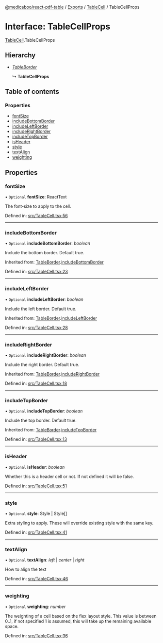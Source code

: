 [@medicaboo/react-pdf-table](../README.md) / [Exports](../modules.md) / [TableCell](../modules/tablecell.md) / TableCellProps

# Interface: TableCellProps

[TableCell](../modules/tablecell.md).TableCellProps

## Hierarchy

* [*TableBorder*](tablecell.tableborder.md)

  ↳ **TableCellProps**

## Table of contents

### Properties

- [fontSize](tablecell.tablecellprops.md#fontsize)
- [includeBottomBorder](tablecell.tablecellprops.md#includebottomborder)
- [includeLeftBorder](tablecell.tablecellprops.md#includeleftborder)
- [includeRightBorder](tablecell.tablecellprops.md#includerightborder)
- [includeTopBorder](tablecell.tablecellprops.md#includetopborder)
- [isHeader](tablecell.tablecellprops.md#isheader)
- [style](tablecell.tablecellprops.md#style)
- [textAlign](tablecell.tablecellprops.md#textalign)
- [weighting](tablecell.tablecellprops.md#weighting)

## Properties

### fontSize

• `Optional` **fontSize**: ReactText

The font-size to apply to the cell.

Defined in: [src/TableCell.tsx:56](https://github.com/Medicaboo/react-pdf-table/blob/146ee4e/src/TableCell.tsx#L56)

___

### includeBottomBorder

• `Optional` **includeBottomBorder**: *boolean*

Include the bottom border. Default true.

Inherited from: [TableBorder](tablecell.tableborder.md).[includeBottomBorder](tablecell.tableborder.md#includebottomborder)

Defined in: [src/TableCell.tsx:23](https://github.com/Medicaboo/react-pdf-table/blob/146ee4e/src/TableCell.tsx#L23)

___

### includeLeftBorder

• `Optional` **includeLeftBorder**: *boolean*

Include the left border. Default true.

Inherited from: [TableBorder](tablecell.tableborder.md).[includeLeftBorder](tablecell.tableborder.md#includeleftborder)

Defined in: [src/TableCell.tsx:28](https://github.com/Medicaboo/react-pdf-table/blob/146ee4e/src/TableCell.tsx#L28)

___

### includeRightBorder

• `Optional` **includeRightBorder**: *boolean*

Include the right border. Default true.

Inherited from: [TableBorder](tablecell.tableborder.md).[includeRightBorder](tablecell.tableborder.md#includerightborder)

Defined in: [src/TableCell.tsx:18](https://github.com/Medicaboo/react-pdf-table/blob/146ee4e/src/TableCell.tsx#L18)

___

### includeTopBorder

• `Optional` **includeTopBorder**: *boolean*

Include the top border. Default true.

Inherited from: [TableBorder](tablecell.tableborder.md).[includeTopBorder](tablecell.tableborder.md#includetopborder)

Defined in: [src/TableCell.tsx:13](https://github.com/Medicaboo/react-pdf-table/blob/146ee4e/src/TableCell.tsx#L13)

___

### isHeader

• `Optional` **isHeader**: *boolean*

Whether this is a header cell or not. If not defined it will be false.

Defined in: [src/TableCell.tsx:51](https://github.com/Medicaboo/react-pdf-table/blob/146ee4e/src/TableCell.tsx#L51)

___

### style

• `Optional` **style**: Style \| Style[]

Extra styling to apply. These will override existing style with the same key.

Defined in: [src/TableCell.tsx:41](https://github.com/Medicaboo/react-pdf-table/blob/146ee4e/src/TableCell.tsx#L41)

___

### textAlign

• `Optional` **textAlign**: *left* \| *center* \| *right*

How to align the text

Defined in: [src/TableCell.tsx:46](https://github.com/Medicaboo/react-pdf-table/blob/146ee4e/src/TableCell.tsx#L46)

___

### weighting

• `Optional` **weighting**: *number*

The weighting of a cell based on the flex layout style.
This value is between 0..1, if not specified 1 is assumed, this will take up the remaining available space.

Defined in: [src/TableCell.tsx:36](https://github.com/Medicaboo/react-pdf-table/blob/146ee4e/src/TableCell.tsx#L36)
